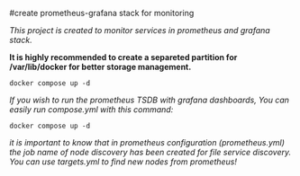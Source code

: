 #create prometheus-grafana stack for monitoring

*This project is created to monitor services in prometheus and grafana stack.*

**It is highly recommended to create a separeted partition for /var/lib/docker for better storage management.**
```
docker compose up -d
```

*If you wish to run the prometheus TSDB with grafana dashboards, You can easily run compose.yml with this command:*

```
docker compose up -d
```
*it is important to know that in prometheus configuration (prometheus.yml) the job name of node discovery has been created for file service discovery. You can use targets.yml to find new nodes from prometheus!*
